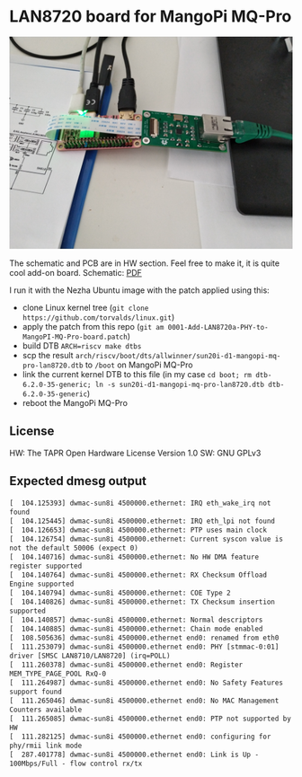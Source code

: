 LAN8720 board for MangoPi MQ-Pro
================================

![Board picture](img/IMG_2023-10-29-09-21-29-466.jpg)

The schematic and PCB are in HW section. Feel free to make it, it is quite cool add-on board.
Schematic: [PDF](hw/meta/schematic.pdf)

I run it with the Nezha Ubuntu image with the patch applied using this:

* clone Linux kernel tree (`git clone https://github.com/torvalds/linux.git`)
* apply the patch from this repo (`git am 0001-Add-LAN8720a-PHY-to-MangoPI-MQ-Pro-board.patch`)
* build DTB `ARCH=riscv make dtbs`
* scp the result `arch/riscv/boot/dts/allwinner/sun20i-d1-mangopi-mq-pro-lan8720.dtb` to `/boot` on MangoPi MQ-Pro
* link the current kernel DTB to this file (in my case `cd boot; rm dtb-6.2.0-35-generic; ln -s sun20i-d1-mangopi-mq-pro-lan8720.dtb dtb-6.2.0-35-generic`)
* reboot the MangoPi MQ-Pro

License
-------

HW: The TAPR Open Hardware License Version 1.0
SW: GNU GPLv3

Expected dmesg output
---------------------

```
[  104.125393] dwmac-sun8i 4500000.ethernet: IRQ eth_wake_irq not found
[  104.125445] dwmac-sun8i 4500000.ethernet: IRQ eth_lpi not found
[  104.126653] dwmac-sun8i 4500000.ethernet: PTP uses main clock
[  104.126754] dwmac-sun8i 4500000.ethernet: Current syscon value is not the default 50006 (expect 0)
[  104.140716] dwmac-sun8i 4500000.ethernet: No HW DMA feature register supported
[  104.140764] dwmac-sun8i 4500000.ethernet: RX Checksum Offload Engine supported
[  104.140794] dwmac-sun8i 4500000.ethernet: COE Type 2
[  104.140826] dwmac-sun8i 4500000.ethernet: TX Checksum insertion supported
[  104.140857] dwmac-sun8i 4500000.ethernet: Normal descriptors
[  104.140885] dwmac-sun8i 4500000.ethernet: Chain mode enabled
[  108.505636] dwmac-sun8i 4500000.ethernet end0: renamed from eth0
[  111.253079] dwmac-sun8i 4500000.ethernet end0: PHY [stmmac-0:01] driver [SMSC LAN8710/LAN8720] (irq=POLL)
[  111.260378] dwmac-sun8i 4500000.ethernet end0: Register MEM_TYPE_PAGE_POOL RxQ-0
[  111.264987] dwmac-sun8i 4500000.ethernet end0: No Safety Features support found
[  111.265046] dwmac-sun8i 4500000.ethernet end0: No MAC Management Counters available
[  111.265085] dwmac-sun8i 4500000.ethernet end0: PTP not supported by HW
[  111.282125] dwmac-sun8i 4500000.ethernet end0: configuring for phy/rmii link mode
[  287.401778] dwmac-sun8i 4500000.ethernet end0: Link is Up - 100Mbps/Full - flow control rx/tx
```

